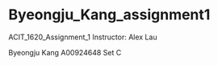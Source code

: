 # Byeongju_Kang_assignment1
ACIT_1620_Assignment_1
Instructor: Alex Lau

Byeongju Kang A00924648
Set C
